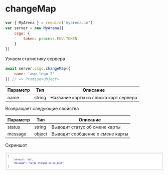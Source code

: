# changeMap

```js
var { MyArena } = require('myarena.io')
var server = new MyArena({
    csgo: {
        token: process.ENV.TOKEN
    }
})
```

Узнаем статистику сервера

```js
await server.csgo.changeMap({
    name: 'awp_lego_2'
}) // => Promise<Object>
```

| Параметр | Тип | Описание |
|------------------|-------|------------------|
| name | string | Название карты из списка карт сервера |

Возвращает следующие свойства

| Параметр | Тип | Описание |
|----------|-----|----------|
| status | string | Выводит статус об смене карты |
| message | object | Выводит сообщение о смене карты |

Скриншот

![alt tag](https://raw.githubusercontent.com/DavidErbaev/myarena.io/master/docs/ru/api-reference/imgs/changeMap.png "Скриншот с объектами")
